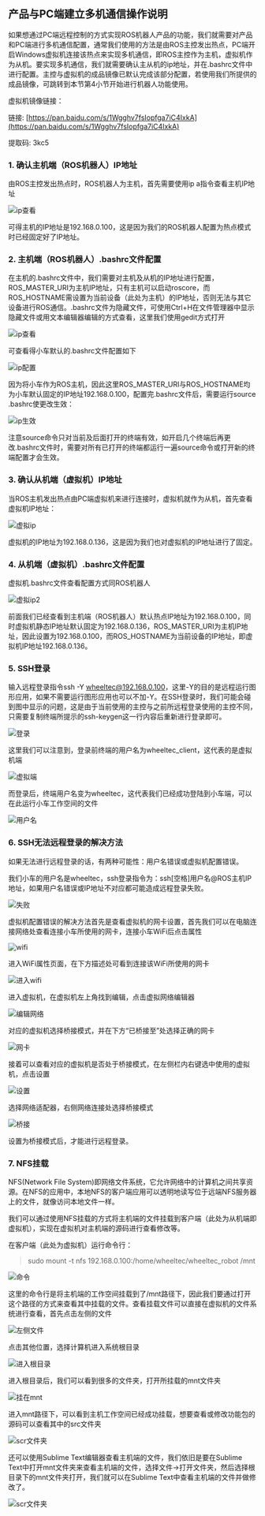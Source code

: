 ## 产品与PC端建立多机通信操作说明

​        如果想通过PC端远程控制的方式实现ROS机器人产品的功能，我们就需要对产品和PC端进行多机通信配置，通常我们使用的方法是由ROS主控发出热点，PC端开启Windows虚拟机连接该热点来实现多机通信，即ROS主控作为主机，虚拟机作为从机。要实现多机通信，我们就需要确认主从机的ip地址，并在.bashrc文件中进行配置。主控与虚拟机的成品镜像已默认完成该部分配置，若使用我们所提供的成品镜像，可跳转到本节第4小节开始进行机器人功能使用。

虚拟机镜像链接：

链接: [https://pan.baidu.com/s/1Wgghv7fsIopfga7iC4IxkA](https://pan.baidu.com/s/1Wgghv7fsIopfga7iC4IxkA)

提取码: 3kc5

### 1. 确认主机端（ROS机器人）IP地址

由ROS主控发出热点时，ROS机器人为主机，首先需要使用ip a指令查看主机IP地址

![ip查看](P1shangshou.png)

可得主机的IP地址是192.168.0.100，这是因为我们的ROS机器人配置为热点模式时已经固定好了IP地址。



### 2. 主机端（ROS机器人）.bashrc文件配置

在主机的.bashrc文件中，我们需要对主机及从机的IP地址进行配置，ROS_MASTER_URI为主机IP地址，只有主机可以启动roscore，而ROS_HOSTNAME需设置为当前设备（此处为主机）的IP地址，否则无法与其它设备进行ROS通信。.bashrc文件为隐藏文件，可使用Ctrl+H在文件管理器中显示隐藏文件或用文本编辑器编辑的方式查看，这里我们使用gedit方式打开

![ip查看](P2shangshou.png)


可查看得小车默认的.bashrc文件配置如下

![ip配置](P3shangshou.png)



因为将小车作为ROS主机，因此这里ROS_MASTER_URI与ROS_HOSTNAME均为小车默认固定的IP地址192.168.0.100，配置完.bashrc文件后，需要运行source .bashrc使更改生效：

![ip生效](P4shangshou.png)


注意source命令只对当前及后面打开的终端有效，如开启几个终端后再更改.bashrc文件时，需要对所有已打开的终端都运行一遍source命令或打开新的终端配置才会生效。



### 3. 确认从机端（虚拟机）IP地址

当ROS主机发出热点由PC端虚拟机来进行连接时，虚拟机就作为从机，首先查看虚拟机IP地址：


![虚拟ip](P5shangshou.png)


虚拟机的IP地址为192.168.0.136，这是因为我们也对虚拟机的IP地址进行了固定。

### 4. 从机端（虚拟机）.bashrc文件配置

虚拟机.bashrc文件查看配置方式同ROS机器人


![虚拟ip2](P6shangshou.png)


前面我们已经查看到主机端（ROS机器人）默认热点IP地址为192.168.0.100，同时虚拟机静态IP地址默认固定为192.168.0.136，ROS_MASTER_URI为主机IP地址，因此设置为192.168.0.100，而ROS_HOSTNAME为当前设备的IP地址，即虚拟机IP地址192.168.0.136。

### 5.  SSH登录

输入远程登录指令ssh -Y wheeltec@192.168.0.100，这里-Y的目的是远程运行图形应用，如果不需要运行图形应用也可以不加-Y。在SSH登录时，我们可能会碰到图中显示的问题，这是由于当前使用的主控与之前所远程登录使用的主控不同，只需要复制终端所提示的ssh-keygen这一行内容后重新进行登录即可。


![登录](P7shangshou.png)


这里我们可以注意到，登录前终端的用户名为wheeltec_client，这代表的是虚拟机端


![虚拟端](P8shangshou.png)


而登录后，终端用户名变为wheeltec，这代表我们已经成功登陆到小车端，可以在此运行小车工作空间的文件

![用户名](P9shangshou.png)



### 6.  SSH无法远程登录的解决方法

如果无法进行远程登录的话，有两种可能性：用户名错误或虚拟机配置错误。



我们小车的用户名是wheeltec，ssh登录指令为：ssh[空格]用户名@ROS主机IP地址，如果用户名错误或IP地址不对应都可能造成远程登录失败。

![失败](P10shangshou.png)

虚拟机配置错误的解决方法首先是查看虚拟机的网卡设置，首先我们可以在电脑连接网络处查看连接小车所使用的网卡，连接小车WiFi后点击属性

![wifi](P11shangshou.png)



进入WiFi属性页面，在下方描述处可看到连接该WiFi所使用的网卡

![进入wifi](P12shangshou.png)



进入虚拟机，在虚拟机左上角找到编辑，点击虚拟网络编辑器

![编辑网络](P13shangshou.png)



对应的虚拟机选择桥接模式，并在下方“已桥接至”处选择正确的网卡

![网卡](P14shangshou.png)



接着可以查看对应的虚拟机是否处于桥接模式，在左侧栏内右键选中使用的虚拟机，点击设置

![设置](P15shangshou.png)



选择网络适配器，右侧网络连接处选择桥接模式

![桥接](P16shangshou.png)



设置为桥接模式后，才能进行远程登录。





### 7. NFS挂载



NFS(Network File System)即网络文件系统，它允许网络中的计算机之间共享资源。在NFS的应用中，本地NFS的客户端应用可以透明地读写位于远端NFS服务器上的文件，就像访问本地文件一样。



我们可以通过使用NFS挂载的方式将主机端的文件挂载到客户端（此处为从机端即虚拟机），实现在虚拟机对主机端的源码进行查看修改等。



在客户端（此处为虚拟机）运行命令行：

> sudo mount -t nfs 192.168.0.100:/home/wheeltec/wheeltec_robot  /mnt

![命令](P17shangshou.png)



这里的命令行是将主机端的工作空间挂载到了/mnt路径下，因此我们要通过打开这个路径的方式来查看其中挂载的文件。查看挂载文件可以直接在虚拟机的文件系统进行查看，首先点击左侧的文件

![左侧文件](P18shangshou.png)



点击其他位置，选择计算机进入系统根目录

![进入根目录](P21shangshou.png)



进入根目录后，我们可以看到很多的文件夹，打开所挂载的mnt文件夹


![挂在mnt](P19shangshou.png)


进入mnt路径下，可以看到主机工作空间已经成功挂载，想要查看或修改功能包的源码可以查看其中的src文件夹

![scr文件夹](P20shangshou.png)



还可以使用Sublime Text编辑器查看主机端的文件，我们依旧是要在Sublime Text中打开mnt文件夹来查看主机端的文件，选择文件→打开文件夹，然后选择根目录下的mnt文件夹打开，我们就可以在Sublime Text中查看主机端的文件并做修改了。

![scr文件夹](P22shangshou.png)





